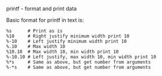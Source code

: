 printf - format and print data  

Basic format for printf in text is:  
```
%s      # Print as is
%10     # Right justify minimum width print 10
%-10    # Left justify minimum width print 10
%.10    # Max width 10
%10.10  # Max width 10, min width print 10
%-10.10 # Left justify, max width 10, min width print 10
%*s     # Same as above, but get number from arguments
%-*s    # Same as above, but get number from arguments
```
